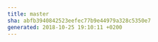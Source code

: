 ```yaml
---
title: master
sha: abfb3940842523eefec77b9e44979a328c5350e7
generated: 2018-10-25 19:10:11 +0200
---
```

